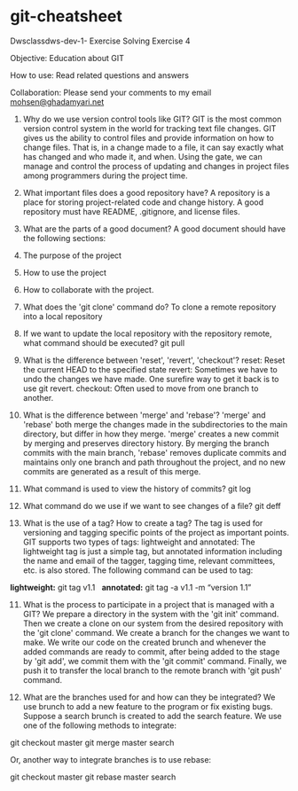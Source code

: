 # git-cheatsheet

Dwsclassdws-dev-1- Exercise Solving Exercise 4 

Objective: Education about GIT

How to use: Read related questions and answers

Collaboration: Please send your comments to my email mohsen@ghadamyari.net


1) Why do we use version control tools like GIT?
GIT is the most common version control system in the world for tracking text file changes. GIT gives us the ability to control files and provide information on how to change files. That is, in a change made to a file, it can say exactly what has changed and who made it, and when. Using the gate, we can manage and control the process of updating and changes in project files among programmers during the project time.

2) What important files does a good repository have?
A repository is a place for storing project-related code and change history.
A good repository must have README, .gitignore, and license files.

3) What are the parts of a good document?
A good document should have the following sections:
1) The purpose of the project
2) How to use the project
3) How to collaborate with the project.

4) What does the 'git clone' command do?
To clone a remote repository into a local repository

5) If we want to update the local repository with the repository remote, what command should be executed?
git pull

6) What is the difference between 'reset', 'revert', 'checkout'?
reset: Reset the current HEAD to the specified state
revert: Sometimes we have to undo the changes we have made. One surefire way to get it back is to use git revert.
checkout: Often used to move from one branch to another.

7) What is the difference between 'merge' and 'rebase'?
'merge' and 'rebase' both merge the changes made in the subdirectories to the main directory, but differ in how they merge. 'merge' creates a new commit by merging and preserves directory history. By merging the branch commits with the main branch, 'rebase' removes duplicate commits and maintains only one branch and path throughout the project, and no new commits are generated as a result of this merge.

8) What command is used to view the history of commits?
git log

9) What command do we use if we want to see changes of a file?
git deff

10) What is the use of a tag? How to create a tag?
The tag is used for versioning and tagging specific points of the project as important points.
GIT supports two types of tags: lightweight and annotated:
The lightweight tag is just a simple tag, but annotated information including the name and email of the tagger, tagging time, relevant committees, etc. is also stored.
The following command can be used to tag:

**lightweight:**
git tag v1.1
 
**annotated:**
git tag -a v1.1 -m  “version 1.1”

11) What is the process to participate in a project that is managed with a GIT?
We prepare a directory in the system with the 'git init' command. Then we create a clone on our system from the desired repository with the 'git clone' command.
We create a branch for the changes we want to make.
We write our code on the created brunch and whenever the added commands are ready to commit, after being added to the stage by 'git add', we commit them with the 'git commit' command.
Finally, we push it to transfer the local branch to the remote branch with 'git push' command.

12) What are the branches used for and how can they be integrated?
We use brunch to add a new feature to the program or fix existing bugs.
Suppose a search brunch is created to add the search feature. We use one of the following methods to integrate:

git checkout master
git merge master search

Or, another way to integrate branches is to use rebase:

git checkout master
git rebase master search
